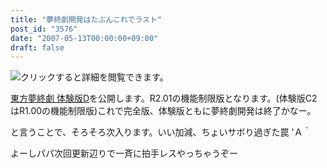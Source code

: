 ```yaml
---
title: "夢終劇開発はたぶんこれでラスト"
post_id: "3576"
date: "2007-05-13T00:00:00+09:00"
draft: false
---
```



![クリックすると詳細を閲覧できます。](/!/thC/thC_SS14.jpg)

[東方夢終劇 体験版D](/!/thC/)を公開します。R2.01の機能制限版となります。(体験版C2はR1.00の機能制限版)これで完全版、体験版ともに夢終劇開発は終了かなー。

と言うことで、そろそろ次入ります。いい加減、ちょいサボり過ぎた罠 'Ａ｀

よーしパパ次回更新辺りで一斉に拍手レスやっちゃうぞー
